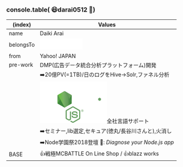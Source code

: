 <!-- .slide: data-background="img/profile.jpeg""-->
<!-- .slide: data-background-opacity="0.5"-->
### console.table( :laughing:darai0512 :speech_balloon:)

|(index)|Values|
|---|---|
|name|Daiki Arai|
|belongsTo|[![PAY.JP](./img/payjp.png)](https://pay.jp/)|
|from|Yahoo! JAPAN|
|pre-work|DMP(広告データ統合分析プラットフォーム)開発|
|| :arrow_right:20億PV(=1TB)/日のログをHive->Solr,ファネル分析|
||![nodejs](./img/nodejs-small.svg)全社言語サポート|
|| :arrow_right:セミナー,lib選定,セキュア(徳丸/長谷川さんと),火消し|
|| :arrow_right:Node学園祭2018登壇 :tada:: *Diagnose your Node.js app*|
|BASE| :thumbsup:戦極MCBATTLE On Line Shop / :thumbsup:blazz works|
